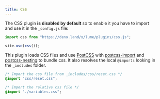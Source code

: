```yaml
---
title: CSS
---
```


The CSS plugin **is disabled by default** so to enable it you have to import and use it in the `_config.js` file:

```js
import css from "https://deno.land/x/lume/plugins/css.js";
  
site.use(css());
```

This plugin loads CSS files and use [PostCSS](https://postcss.org/) with [postcss-import](https://github.com/postcss/postcss-deno-import) and [postcss-nesting](https://github.com/lumeland/postcss-nesting) to bundle css. It also resolves the local `@imports` looking in the `_includes` folder.

```css
/* Import the css file from _includes/css/reset.css */
@import "css/reset.css";

/* Import the relative css file */
@import "./variables.css";
```
